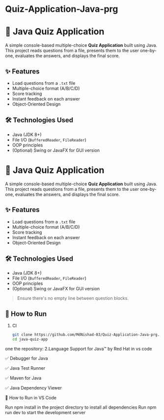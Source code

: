 # Quiz-Application-Java-prg
# 🧠 Java Quiz Application

A simple console-based multiple-choice **Quiz Application** built using Java. This project reads questions from a file, presents them to the user one-by-one, evaluates the answers, and displays the final score.

## ✨ Features

- Load questions from a `.txt` file
- Multiple-choice format (A/B/C/D)
- Score tracking
- Instant feedback on each answer
- Object-Oriented Design

## 🛠️ Technologies Used

- Java (JDK 8+)
- File I/O (`BufferedReader`, `FileReader`)
- OOP principles
- (Optional) Swing or JavaFX for GUI version

# 🧠 Java Quiz Application

A simple console-based multiple-choice **Quiz Application** built using Java. This project reads questions from a file, presents them to the user one-by-one, evaluates the answers, and displays the final score.

## ✨ Features

- Load questions from a `.txt` file
- Multiple-choice format (A/B/C/D)
- Score tracking
- Instant feedback on each answer
- Object-Oriented Design

## 🛠️ Technologies Used

- Java (JDK 8+)
- File I/O (`BufferedReader`, `FileReader`)
- OOP principles
- (Optional) Swing or JavaFX for GUI version


> Ensure there's no empty line between question blocks.

## 🚀 How to Run

1. Cl
    ```bash
   git clone https://github.com/MdNishad-03/Quiz-Application-Java-prg.git
   cd java-quiz-app
one the repository:
2.Language Support for Java™ by Red Hat in vs code

✅ Debugger for Java

✅ Java Test Runner

✅ Maven for Java

✅ Java Dependency Viewer 

🚀 How to Run in VS Code
  
   Run npm install in the project directory to install all dependencies
Run npm run dev to start the development server



